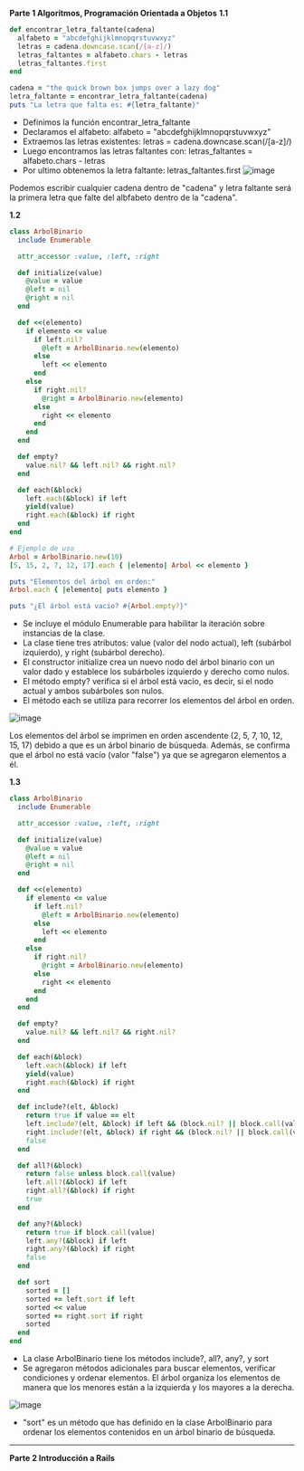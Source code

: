 **Parte 1 Algoritmos, Programación Orientada a Objetos**
**1.1**
```ruby
def encontrar_letra_faltante(cadena)
  alfabeto = "abcdefghijklmnopqrstuvwxyz"
  letras = cadena.downcase.scan(/[a-z]/)
  letras_faltantes = alfabeto.chars - letras
  letras_faltantes.first
end

cadena = "the quick brown box jumps over a lazy dog"
letra_faltante = encontrar_letra_faltante(cadena)
puts "La letra que falta es: #{letra_faltante}"
```
- Definimos la función encontrar_letra_faltante
- Declaramos el alfabeto: alfabeto = "abcdefghijklmnopqrstuvwxyz"
- Extraemos las letras existentes: letras = cadena.downcase.scan(/[a-z]/)
- Luego encontramos las letras faltantes con: letras_faltantes = alfabeto.chars - letras
- Por ultimo obtenemos la letra faltante: letras_faltantes.first
![image](https://github.com/Josezapat/CC3S2/assets/90808325/59b3d87d-d4c3-4af9-8992-890fdb912da8)

Podemos escribir cualquier cadena dentro de "cadena" y letra faltante será la primera letra que falte del albfabeto dentro de la "cadena".

**1.2**
```ruby
class ArbolBinario
  include Enumerable

  attr_accessor :value, :left, :right

  def initialize(value)
    @value = value
    @left = nil
    @right = nil
  end

  def <<(elemento)
    if elemento <= value
      if left.nil?
        @left = ArbolBinario.new(elemento)
      else
        left << elemento
      end
    else
      if right.nil?
        @right = ArbolBinario.new(elemento)
      else
        right << elemento
      end
    end
  end

  def empty?
    value.nil? && left.nil? && right.nil?
  end

  def each(&block)
    left.each(&block) if left
    yield(value)
    right.each(&block) if right
  end
end

# Ejemplo de uso
Arbol = ArbolBinario.new(10)
[5, 15, 2, 7, 12, 17].each { |elemento| Arbol << elemento }

puts "Elementos del árbol en orden:"
Arbol.each { |elemento| puts elemento }

puts "¿El árbol está vacío? #{Arbol.empty?}"

```

- Se incluye el módulo Enumerable para habilitar la iteración sobre instancias de la clase.
- La clase tiene tres atributos: value (valor del nodo actual), left (subárbol izquierdo), y right (subárbol derecho).
- El constructor initialize crea un nuevo nodo del árbol binario con un valor dado y establece los subárboles izquierdo y derecho como nulos.
- El método empty? verifica si el árbol está vacío, es decir, si el nodo actual y ambos subárboles son nulos.
- El método each se utiliza para recorrer los elementos del árbol en orden.

![image](https://github.com/Josezapat/CC3S2/assets/90808325/8fe36ee7-bd20-4855-a31d-c222addbe395)

Los elementos del árbol se imprimen en orden ascendente (2, 5, 7, 10, 12, 15, 17) debido a que es un árbol binario de búsqueda. Además, se confirma que el árbol no está vacío (valor "false") ya que se agregaron elementos a él.

**1.3**

```ruby
class ArbolBinario
  include Enumerable

  attr_accessor :value, :left, :right

  def initialize(value)
    @value = value
    @left = nil
    @right = nil
  end

  def <<(elemento)
    if elemento <= value
      if left.nil?
        @left = ArbolBinario.new(elemento)
      else
        left << elemento
      end
    else
      if right.nil?
        @right = ArbolBinario.new(elemento)
      else
        right << elemento
      end
    end
  end

  def empty?
    value.nil? && left.nil? && right.nil?
  end

  def each(&block)
    left.each(&block) if left
    yield(value)
    right.each(&block) if right
  end

  def include?(elt, &block)
    return true if value == elt
    left.include?(elt, &block) if left && (block.nil? || block.call(value, elt) == 0)
    right.include?(elt, &block) if right && (block.nil? || block.call(value, elt) == 0)
    false
  end

  def all?(&block)
    return false unless block.call(value)
    left.all?(&block) if left
    right.all?(&block) if right
    true
  end

  def any?(&block)
    return true if block.call(value)
    left.any?(&block) if left
    right.any?(&block) if right
    false
  end

  def sort
    sorted = []
    sorted += left.sort if left
    sorted << value
    sorted += right.sort if right
    sorted
  end
end
```
- La clase ArbolBinario tiene los métodos include?, all?, any?, y sort
- Se agregaron métodos adicionales para buscar elementos, verificar condiciones y ordenar elementos. El árbol organiza los elementos de manera que los menores están a la izquierda y los mayores a la derecha.

![image](https://github.com/Josezapat/CC3S2/assets/90808325/b61d9602-74c9-48d8-98ca-5e2851fc1287)

- "sort" es un método que has definido en la clase ArbolBinario para ordenar los elementos contenidos en un árbol binario de búsqueda.

***

**Parte 2 Introducción a Rails**

